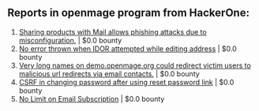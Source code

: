 ## Reports in openmage program from HackerOne:
1. [ Sharing products with Mail allows phishing attacks due to misconfiguration.](https://hackerone.com/reports/1083923) | $0.0 bounty
2. [No error thrown when IDOR attempted while editing address](https://hackerone.com/reports/1085743) | $0.0 bounty
3. [Very long names on demo.openmage.org could redirect victim users to malicious url redirects via email contacts.](https://hackerone.com/reports/1091957) | $0.0 bounty
4. [CSRF in changing password after using reset password link](https://hackerone.com/reports/1086752) | $0.0 bounty
5. [No Limit on Email Subscription](https://hackerone.com/reports/1085079) | $0.0 bounty